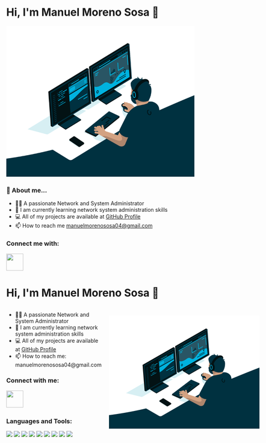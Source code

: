 # **Hi, I'm Manuel Moreno Sosa 👋**
<img src="administrator.gif" width="500" height="400" />

### **💬 About me...**
  - 🙋‍♂️ A passionate Network and System Administrator
  - 🌱 I am currently learning network system administration skills
  - 💻 All of my projects are available at [GitHub Profile](https://github.com/Manuelms04)
  - 📫 How to reach me manuelmorenososa04@gmail.com

### **Connect me with:**

<a href="https://www.linkedin.com/in/manuel-moreno-sosa-46a2b0334/">
  <img src="https://upload.wikimedia.org/wikipedia/commons/c/ca/LinkedIn_logo_initials.png" width="45" height="45"/>
</a>

<!-- ### **Tools and Skills:** 

![proxmox](https://camo.githubusercontent.com/fdffb57ca7bf0ba2900bab738df7bf002dee35f15e55f2029a97de1d2bdc1e07/68747470733a2f2f7777772e70726f786d6f782e636f6d2f696d616765732f70726f786d6f782f50726f786d6f782d6c6f676f2d737461636b65642d38343070782e706e67)

 -->

# **Hi, I'm Manuel Moreno Sosa 👋**

<div style="display: flex; justify-content: space-between; align-items: center;">
  <!-- Contenedor de texto alineado a la izquierda -->
  <div style="flex: 1; padding-right: 20px;">
    <ul>
      <li>🙋‍♂️ A passionate Network and System Administrator</li>
      <li>🌱 I am currently learning network system administration skills</li>
      <li>💻 All of my projects are available at <a href="https://github.com/Manuelms04">GitHub Profile</a></li>
      <li>📫 How to reach me: manuelmorenososa04@gmail.com</li>
    </ul>
    <h3>Connect with me:</h3>
    <a href="https://www.linkedin.com/in/manuel-moreno-sosa-46a2b0334/">
      <img src="https://upload.wikimedia.org/wikipedia/commons/c/ca/LinkedIn_logo_initials.png" width="45" height="45"/>
    </a>
    <h3>Languages and Tools:</h3>
    <div>
      <img src="https://upload.wikimedia.org/wikipedia/commons/6/69/Amazon_Web_Services_Logo.svg" width="50" />
      <img src="https://upload.wikimedia.org/wikipedia/commons/4/46/Docker_%28software%29_logo.svg" width="50" />
      <img src="https://upload.wikimedia.org/wikipedia/commons/0/06/Git_logo.svg" width="50" />
      <img src="https://upload.wikimedia.org/wikipedia/commons/8/81/Kubernetes_icon.svg" width="50" />
      <img src="https://upload.wikimedia.org/wikipedia/commons/a/a1/Tux.svg" width="50" />
      <img src="https://upload.wikimedia.org/wikipedia/commons/1/1b/Nginx_logo.svg" width="50" />
      <img src="https://upload.wikimedia.org/wikipedia/commons/6/61/MySQL_logo.svg" width="50" />
      <img src="https://upload.wikimedia.org/wikipedia/commons/d/d5/Apache_HTTP_server_logo.svg" width="50" />
      <img src="https://upload.wikimedia.org/wikipedia/commons/0/0a/Oracle_logo.svg" width="50" />
    </div>
  </div>
  
  <!-- Imagen GIF alineada a la derecha -->
  <img src="administrator.gif" width="400" height="300" style="float: right;"/>
</div>
